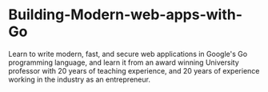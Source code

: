 # Building-Modern-web-apps-with-Go
Learn to write modern, fast, and secure web applications in Google's Go programming language, and learn it from an award winning University professor with 20 years of teaching experience, and 20 years of experience working in the industry as an entrepreneur.
